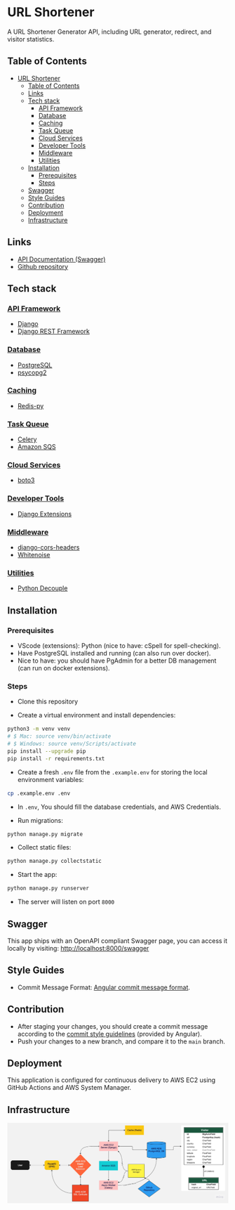 # URL Shortener

A URL Shortener Generator API, including URL generator, redirect, and visitor statistics.

## Table of Contents

- [URL Shortener](#url-shortener)
  - [Table of Contents](#table-of-contents)
  - [Links](#links)
  - [Tech stack](#tech-stack)
    - [API Framework](#api-framework)
    - [Database](#database)
    - [Caching](#caching)
    - [Task Queue](#task-queue)
    - [Cloud Services](#cloud-services)
    - [Developer Tools](#developer-tools)
    - [Middleware](#middleware)
    - [Utilities](#utilities)
  - [Installation](#installation)
    - [Prerequisites](#prerequisites)
    - [Steps](#steps)
  - [Swagger](#swagger)
  - [Style Guides](#style-guides)
  - [Contribution](#contribution)
  - [Deployment](#deployment)
  - [Infrastructure](#infrastructure)

## Links

- [API Documentation (Swagger)](https://s.ronbraha.codes/swagger/)
- [Github repository](https://github.com/RNR1/url-shortener/)

## Tech stack

### [API Framework](#api-framework)

- [Django](https://www.djangoproject.com/)
- [Django REST Framework](https://www.django-rest-framework.org/)

### [Database](#database)

- [PostgreSQL](https://www.postgresql.org/)
- [psycopg2](https://pypi.org/project/psycopg2/)

### [Caching](#caching)

- [Redis-py](https://github.com/redis/redis-py)

### [Task Queue](#task-queue)

- [Celery](https://docs.celeryq.dev/en/stable/index.html)
- [Amazon SQS](https://aws.amazon.com/sqs/)

### [Cloud Services](#cloud-services)

- [boto3](https://boto3.amazonaws.com/v1/documentation/api/latest/index.html)

### [Developer Tools](#developer-tools)

- [Django Extensions](https://django-extensions.readthedocs.io/en/latest/)

### [Middleware](#middleware)

- [django-cors-headers](https://github.com/adamchainz/django-cors-headers)
- [Whitenoise](https://pypi.org/project/whitenoise/)

### [Utilities](#utilities)

- [Python Decouple](https://pypi.org/project/python-decouple/)

## Installation

### Prerequisites

- VScode (extensions): Python (nice to have: cSpell for spell-checking).
- Have PostgreSQL installed and running (can also run over docker).
- Nice to have: you should have PgAdmin for a better DB management (can run on docker extensions).

### Steps

- Clone this repository

- Create a virtual environment and install dependencies:

```sh
python3 -m venv venv
# $ Mac: source venv/bin/activate
# $ Windows: source venv/Scripts/activate
pip install --upgrade pip
pip install -r requirements.txt
```

- Create a fresh `.env` file from the `.example.env` for storing the local environment variables:

```sh
cp .example.env .env
```

- In `.env`, You should fill the database credentials, and AWS Credentials.

- Run migrations:

```sh
python manage.py migrate
```

- Collect static files:

```sh
python manage.py collectstatic
```

- Start the app:

```sh
python manage.py runserver
```

- The server will listen on port `8000`

## Swagger

This app ships with an OpenAPI compliant Swagger page, you can access it locally by visiting:
[http://localhost:8000/swagger](http://localhost:8000/swagger)

## Style Guides

- Commit Message Format: [Angular commit message format](https://github.com/angular/angular/blob/master/CONTRIBUTING.md#-commit-message-format).

## Contribution

- After staging your changes, you should create a commit message according to the [commit style guidelines](https://github.com/angular/angular/blob/master/CONTRIBUTING.md#-commit-message-format) (provided by Angular).
- Push your changes to a new branch, and compare it to the `main` branch.

## Deployment

This application is configured for continuous delivery to AWS EC2 using GitHub Actions and AWS System Manager.

## Infrastructure

![Infrastructure Chart](/assets/images/chart.jpg)
